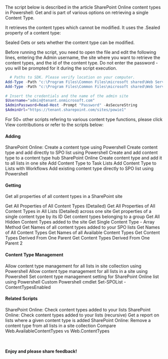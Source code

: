 The script below is described in the article SharePoint Online content types in Powershell: Get and is part of various options on retrieving a single Content Type.

 

It retrieves the content types which cannot be modified. It uses the .Sealed property of a content type:

Sealed 	Gets or sets whether the content type can be modified.


 

 

 

Before running the script, you need to open the file and edit the following lines, entering the Admin username, the site where you want to retrieve the content types, and the id of the content type. Do not enter the password - you will be prompted for it during the script execution. 

```PowerShell
  # Paths to SDK. Please verify location on your computer. 
Add-Type -Path "c:\Program Files\Common Files\microsoft shared\Web Server Extensions\15\ISAPI\Microsoft.SharePoint.Client.dll"  
Add-Type -Path "c:\Program Files\Common Files\microsoft shared\Web Server Extensions\15\ISAPI\Microsoft.SharePoint.Client.Runtime.dll"  
 
# Insert the credentials and the name of the admin site 
$Username="admin@tenant.onmicrosoft.com" 
$AdminPassword=Read-Host -Prompt "Password" -AsSecureString 
$AdminUrl="https://tenant.sharepoint.com/sites/powie1"
``` 
 

 

For 50+ other scripts refering to various content type functions, please click View contributions or refer to the scripts below:

 

#### Adding
SharePoint Online: Create a content type using Powershell 
Create content type and add directly to SPO list using Powershell 
Create and add content type to a content type hub SharePoint Online
Create content type and add it to all lists in one site 
Add Content Type to Task Lists 
Add Content Type to Lists with Workflows 
Add existing content type directly to SPO list using Powershell 

#### Getting
Get all properties of all content types in a SharePoint site 

Get All Properties of All Content Types (Detailed) 
Get All Properties of All Content Types in All Lists (Detailed) across one site 
Get properties of a single content type by its ID 
Get content types belonging to a group 
Get All Hidden Content Types added to the site 
Get Single Content Type - Array Method 
Get Names of all content types added to your SPO lists 
Get Names of All Content Types 
Get Names of all Available Content Types 
Get Content Types Derived From One Parent 
Get Content Types Derived From One Parent 2



#### Content Type Management
Allow content type management for all lists in site collection using Powershell
Allow content type management for all lists in a site using Powershell
Set content type management setting for SharePoint Online list using Powershell
Custom Powershell cmdlet Set-SPOList -ContentTypesEnabled



#### Related Scripts
SharePoint Online: Check content types added to your lists
SharePoint Online: Check content types added to your lists (recursive)
Get a report on lists where a given content type is added
SharePoint Online: Remove a content type from all lists in a site collection
Compare Web.AvailableContentTypes vs Web.ContentTypes



<br/><br/>
<b>Enjoy and please share feedback!</b>